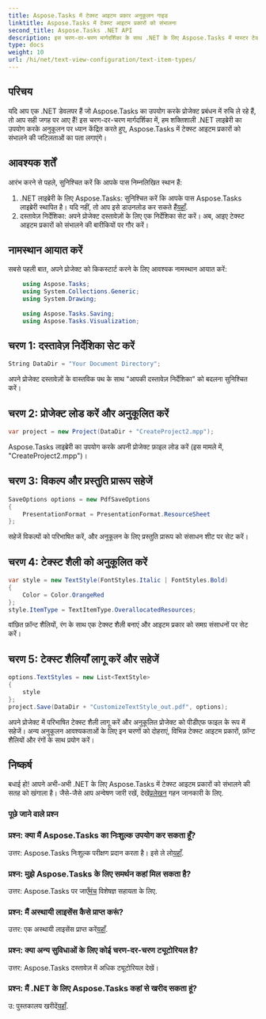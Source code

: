 ```yaml
---
title: Aspose.Tasks में टेक्स्ट आइटम प्रकार अनुकूलन गाइड
linktitle: Aspose.Tasks में टेक्स्ट आइटम प्रकारों को संभालना
second_title: Aspose.Tasks .NET API
description: इस चरण-दर-चरण मार्गदर्शिका के साथ .NET के लिए Aspose.Tasks में मास्टर टेक्स्ट आइटम प्रकार अनुकूलन। अपने प्रोजेक्ट प्रबंधन गेम को सहजता से उन्नत करें।
type: docs
weight: 10
url: /hi/net/text-view-configuration/text-item-types/
---
```

## परिचय
यदि आप एक .NET डेवलपर हैं जो Aspose.Tasks का उपयोग करके प्रोजेक्ट प्रबंधन में रुचि ले रहे हैं, तो आप सही जगह पर आए हैं! इस चरण-दर-चरण मार्गदर्शिका में, हम शक्तिशाली .NET लाइब्रेरी का उपयोग करके अनुकूलन पर ध्यान केंद्रित करते हुए, Aspose.Tasks में टेक्स्ट आइटम प्रकारों को संभालने की जटिलताओं का पता लगाएंगे।
## आवश्यक शर्तें
आरंभ करने से पहले, सुनिश्चित करें कि आपके पास निम्नलिखित स्थान हैं:
1.  .NET लाइब्रेरी के लिए Aspose.Tasks: सुनिश्चित करें कि आपके पास Aspose.Tasks लाइब्रेरी स्थापित है। यदि नहीं, तो आप इसे डाउनलोड कर सकते हैं[यहाँ](https://releases.aspose.com/tasks/net/).
2. दस्तावेज़ निर्देशिका: अपने प्रोजेक्ट दस्तावेज़ों के लिए एक निर्देशिका सेट करें।
अब, आइए टेक्स्ट आइटम प्रकारों को संभालने की बारीकियों पर गौर करें।
## नामस्थान आयात करें
सबसे पहली बात, अपने प्रोजेक्ट को किकस्टार्ट करने के लिए आवश्यक नामस्थान आयात करें:
```csharp
    using Aspose.Tasks;
    using System.Collections.Generic;
    using System.Drawing;
    
    using Aspose.Tasks.Saving;
    using Aspose.Tasks.Visualization;
```
## चरण 1: दस्तावेज़ निर्देशिका सेट करें
```csharp
String DataDir = "Your Document Directory";
```
अपने प्रोजेक्ट दस्तावेज़ों के वास्तविक पथ के साथ "आपकी दस्तावेज़ निर्देशिका" को बदलना सुनिश्चित करें।
## चरण 2: प्रोजेक्ट लोड करें और अनुकूलित करें
```csharp
var project = new Project(DataDir + "CreateProject2.mpp");
```
Aspose.Tasks लाइब्रेरी का उपयोग करके अपनी प्रोजेक्ट फ़ाइल लोड करें (इस मामले में, "CreateProject2.mpp")।
## चरण 3: विकल्प और प्रस्तुति प्रारूप सहेजें
```csharp
SaveOptions options = new PdfSaveOptions
{
    PresentationFormat = PresentationFormat.ResourceSheet
};
```
सहेजें विकल्पों को परिभाषित करें, और अनुकूलन के लिए प्रस्तुति प्रारूप को संसाधन शीट पर सेट करें।
## चरण 4: टेक्स्ट शैली को अनुकूलित करें
```csharp
var style = new TextStyle(FontStyles.Italic | FontStyles.Bold)
{
    Color = Color.OrangeRed
};
style.ItemType = TextItemType.OverallocatedResources;
```
वांछित फ़ॉन्ट शैलियों, रंग के साथ एक टेक्स्ट शैली बनाएं और आइटम प्रकार को समग्र संसाधनों पर सेट करें।
## चरण 5: टेक्स्ट शैलियाँ लागू करें और सहेजें
```csharp
options.TextStyles = new List<TextStyle>
{
    style
};
project.Save(DataDir + "CustomizeTextStyle_out.pdf", options);
```
अपने प्रोजेक्ट में परिभाषित टेक्स्ट शैली लागू करें और अनुकूलित प्रोजेक्ट को पीडीएफ फाइल के रूप में सहेजें।
अन्य अनुकूलन आवश्यकताओं के लिए इन चरणों को दोहराएं, विभिन्न टेक्स्ट आइटम प्रकारों, फ़ॉन्ट शैलियों और रंगों के साथ प्रयोग करें।
## निष्कर्ष
बधाई हो! आपने अभी-अभी .NET के लिए Aspose.Tasks में टेक्स्ट आइटम प्रकारों को संभालने की सतह को खंगाला है। जैसे-जैसे आप अन्वेषण जारी रखें, देखें[प्रलेखन](https://reference.aspose.com/tasks/net/) गहन जानकारी के लिए.
### पूछे जाने वाले प्रश्न
### प्रश्न: क्या मैं Aspose.Tasks का निःशुल्क उपयोग कर सकता हूँ?
 उत्तर: Aspose.Tasks निःशुल्क परीक्षण प्रदान करता है। इसे ले लो[यहाँ](https://releases.aspose.com/).
### प्रश्न: मुझे Aspose.Tasks के लिए समर्थन कहां मिल सकता है?
 उत्तर: Aspose.Tasks पर जाएँ[मंच](https://forum.aspose.com/c/tasks/15) विशेषज्ञ सहायता के लिए.
### प्रश्न: मैं अस्थायी लाइसेंस कैसे प्राप्त करूं?
 उत्तर: एक अस्थायी लाइसेंस प्राप्त करें[यहाँ](https://purchase.aspose.com/temporary-license/).
### प्रश्न: क्या अन्य सुविधाओं के लिए कोई चरण-दर-चरण ट्यूटोरियल है?
उत्तर: Aspose.Tasks दस्तावेज़ में अधिक ट्यूटोरियल देखें।
### प्रश्न: मैं .NET के लिए Aspose.Tasks कहां से खरीद सकता हूं?
 उ: पुस्तकालय खरीदें[यहाँ](https://purchase.aspose.com/buy).